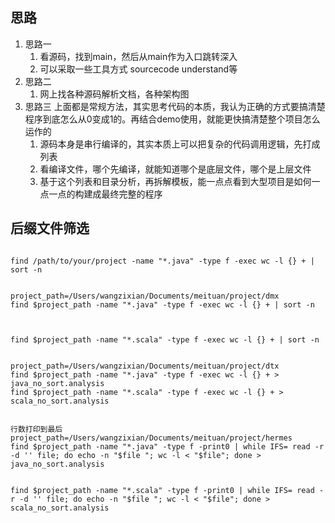 ## 思路
1. 思路一
   1. 看源码，找到main，然后从main作为入口跳转深入
   2. 可以采取一些工具方式 sourcecode understand等
2. 思路二
   1. 网上找各种源码解析文档，各种架构图
3. 思路三 上面都是常规方法，其实思考代码的本质，我认为正确的方式要搞清楚程序到底怎么从0变成1的。再结合demo使用，就能更快搞清楚整个项目怎么运作的
   1. 源码本身是串行编译的，其实本质上可以把复杂的代码调用逻辑，先打成列表
   2. 看编译文件，哪个先编译，就能知道哪个是底层文件，哪个是上层文件
   3. 基于这个列表和目录分析，再拆解模板，能一点点看到大型项目是如何一点一点的构建成最终完整的程序


## 后缀文件筛选
```

find /path/to/your/project -name "*.java" -type f -exec wc -l {} + | sort -n


project_path=/Users/wangzixian/Documents/meituan/project/dmx
find $project_path -name "*.java" -type f -exec wc -l {} + | sort -n



find $project_path -name "*.scala" -type f -exec wc -l {} + | sort -n


project_path=/Users/wangzixian/Documents/meituan/project/dtx
find $project_path -name "*.java" -type f -exec wc -l {} + > java_no_sort.analysis
find $project_path -name "*.scala" -type f -exec wc -l {} + > scala_no_sort.analysis


行数打印到最后
project_path=/Users/wangzixian/Documents/meituan/project/hermes
find $project_path -name "*.java" -type f -print0 | while IFS= read -r -d '' file; do echo -n "$file "; wc -l < "$file"; done > java_no_sort.analysis


find $project_path -name "*.scala" -type f -print0 | while IFS= read -r -d '' file; do echo -n "$file "; wc -l < "$file"; done > scala_no_sort.analysis




```